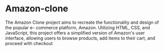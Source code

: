 # Amazon-clone
The Amazon Clone project aims to recreate the functionality and design of the 
popular e- commerce platform, Amazon. Utilizing HTML, CSS, and JavaScript, this 
project offers a simplified version of Amazon's user interface, allowing users to 
browse products, add items to their cart, and proceed with checkout
